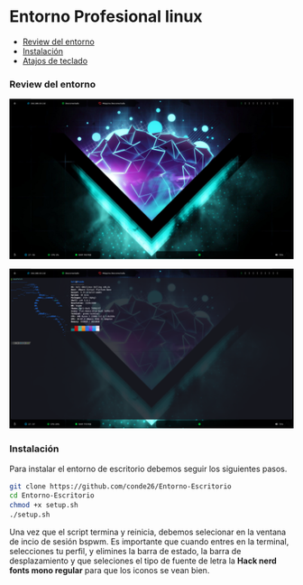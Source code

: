 # Entorno Profesional linux

- [Review del entorno](#review-del-entorno)
- [Instalación](#instalación)
- [Atajos de teclado](#atajos-de-teclado)


### Review del entorno 
![Escaneo IP 1](https://github.com/conde26/Entorno-Escritorio/blob/main/images/screen.png)

![Escaneo IP 1](https://github.com/conde26/Entorno-Escritorio/blob/main/images/screen2.png)

### Instalación 
Para instalar el entorno de escritorio debemos seguir los siguientes pasos.

```bash
git clone https://github.com/conde26/Entorno-Escritorio
cd Entorno-Escritorio
chmod +x setup.sh
./setup.sh
```

Una vez que el script termina y reinicia, debemos selecionar en la ventana de incio de sesión bspwm. Es importante
que cuando entres en la terminal, selecciones tu perfil, y elimines la barra de estado, la barra de desplazamiento
y que seleciones el tipo de fuente de letra la **Hack nerd fonts mono regular** para que los iconos se vean bien.


